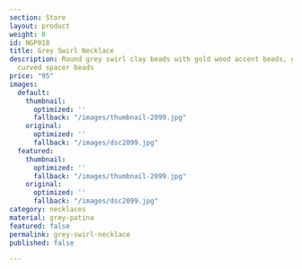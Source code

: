 ```yaml
---
section: Store
layout: product
weight: 0
id: NGP018
title: Grey Swirl Necklace
description: Round grey swirl clay beads with gold wood accent beads, grey patina
  curved spacer beads
price: "95"
images:
  default:
    thumbnail:
      optimized: ''
      fallback: "/images/thumbnail-2099.jpg"
    original:
      optimized: ''
      fallback: "/images/dsc2099.jpg"
  featured:
    thumbnail:
      optimized: ''
      fallback: "/images/thumbnail-2099.jpg"
    original:
      optimized: ''
      fallback: "/images/dsc2099.jpg"
category: necklaces
material: grey-patina
featured: false
permalink: grey-swirl-necklace
published: false

---
```


